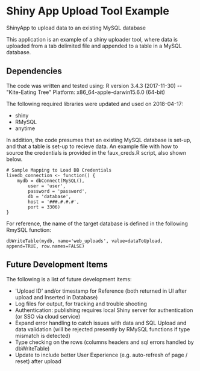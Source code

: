 # Shiny App Upload Tool Example
ShinyApp to upload data to an existing MySQL database

This application is an example of a shiny uploader tool, where data is uploaded from a tab delimited file and appended to a table in a MySQL database.

## Dependencies
The code was written and tested using: 
R version 3.4.3 (2017-11-30) -- "Kite-Eating Tree"
Platform: x86_64-apple-darwin15.6.0 (64-bit)

The following required libraries were updated and used on 2018-04-17:
* shiny
* RMySQL
* anytime

In addition, the code presumes that an existing MySQL database is set-up, and that a table is set-up to recieve data. An example file with how to source the credentials is provided in the faux_creds.R script, also shown below.

```{r}
# Sample Mapping to Load DB Credentials
livedb_connection <- function() {
    mydb = dbConnect(MySQL(),
        user = 'user',
        password = 'password',
        db = 'database',
        host = '###.#.#.#',
        port = 3306)
}
```
For reference, the name of the target database is defined in the following RmySQL function:

```{r}
dbWriteTable(mydb, name='web_uploads', value=dataToUpload, append=TRUE, row.names=FALSE)
```

## Future Development Items
The following is a list of future development items:
* 'Upload ID' and/or timestamp for Reference (both returned in UI after upload and Inserted in Database)
* Log files for output, for tracking and trouble shooting
* Authentication: publishing requires local Shiny server for authentication (or SSO via cloud service)
* Expand error handling to catch issues with data and SQL Upload and data validation (will be rejected presently by RMySQL functions if type mismatch is detected)
* Type checking on the rows (columns headers and sql errors handled by dbWriteTable)
* Update to include better User Experience (e.g. auto-refresh of page / reset) after upload
